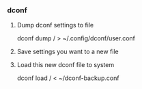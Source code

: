 ### dconf
1. Dump dconf settings to file

    dconf dump / > ~/.config/dconf/user.conf

2. Save settings you want to a new file

3. Load this new dconf file to system

    dconf load / < ~/dconf-backup.conf